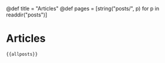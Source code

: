 @def title = "Articles"
@def pages = [string("posts/", p) for p in readdir("posts")]
# Articles

~~~
{{allposts}}
~~~
